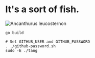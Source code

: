 It's a sort of fish.
====================

![Ancanthurus leucosternon](https://upload.wikimedia.org/wikipedia/commons/3/36/Acanthurus_leucosternon_01.JPG "Powder Blue Tang")

    go build

    # Set GITHUB_USER and GITHUB_PASSWORD
    . ./github-password.sh
    sudo -E ./tang
